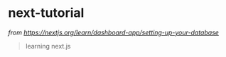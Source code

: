 # next-tutorial

*from https://nextjs.org/learn/dashboard-app/setting-up-your-database*

> learning next.js
